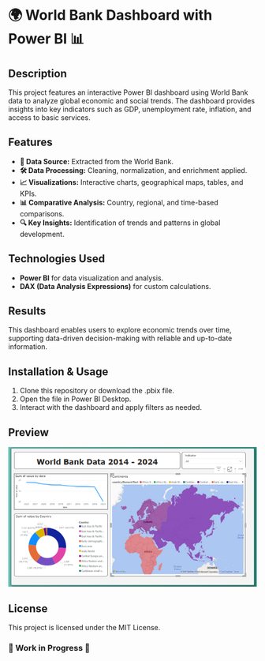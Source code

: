 # 🌍 World Bank Dashboard with Power BI 📊

## Description
This project features an interactive Power BI dashboard using World Bank data to analyze global economic and social trends. The dashboard provides insights into key indicators such as GDP, unemployment rate, inflation, and access to basic services.

## Features
- **📡 Data Source:** Extracted from the World Bank.
- **🛠️ Data Processing:** Cleaning, normalization, and enrichment applied.
- **📈 Visualizations:** Interactive charts, geographical maps, tables, and KPIs.
- **📊 Comparative Analysis:** Country, regional, and time-based comparisons.
- **🔍 Key Insights:** Identification of trends and patterns in global development.

## Technologies Used
- **Power BI** for data visualization and analysis.
- **DAX (Data Analysis Expressions)** for custom calculations.

## Results
This dashboard enables users to explore economic trends over time, supporting data-driven decision-making with reliable and up-to-date information.

## Installation & Usage
1. Clone this repository or download the .pbix file.
2. Open the file in Power BI Desktop.
3. Interact with the dashboard and apply filters as needed.

## Preview

![word bank preview](https://github.com/LennyMGarcia/Word-Bank-Data---PBI/blob/main/world%20bank%20PBI.png)

## License
This project is licensed under the MIT License.

### 🚧 Work in Progress 🚧

